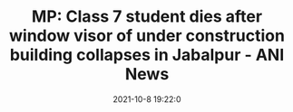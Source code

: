 ---
"title": "MP: Class 7 student dies after window visor of under construction building collapses in Jabalpur - ANI News"
"date": "2021-10-8 19:22:0"
"feed_name": "GOOGLENEWSCONSTRUCTION"
"feed_website": "https://news.google.com/search?q=construction%2Bincident&hl=en-US&gl=US&ceid=US:en"
"feed_rss": "https://news.google.com/rss/search?q=construction%2Bincident&hl=en-US&gl=US&ceid=US:en"
"link": "https://www.aninews.in/news/national/general-news/mp-class-7-student-dies-after-window-visor-of-under-construction-building-collapses-in-jabalpur20211009005151"
"source": "{'href': 'https://www.aninews.in', 'title': 'ANI News'}"
"file": "_posts/2021-1-1-c11f093a1a6f41a711080d13b4e890f140f301a8.md"
"accident": "1"
"drilling": "0"
"dead": "1"
"injured": "0"
"arrested": "0"
"place": "jabalpur"
"where": "construction site"
"causes": "collapse"
"place_uri": "http://en.wikipedia.org/wiki/Jabalpur"
---
